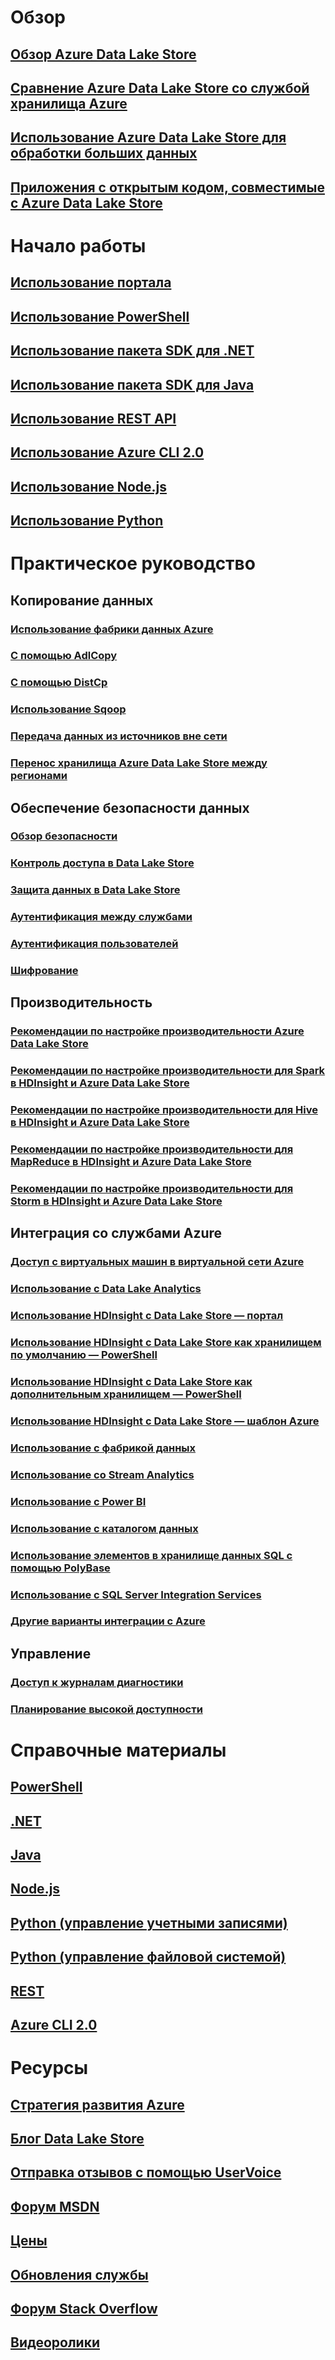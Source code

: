 

# Обзор


## [Обзор Azure Data Lake Store](data-lake-store-overview.md)


## [Сравнение Azure Data Lake Store со службой хранилища Azure](data-lake-store-comparison-with-blob-storage.md)


## [Использование Azure Data Lake Store для обработки больших данных](data-lake-store-data-scenarios.md)


## [Приложения с открытым кодом, совместимые с Azure Data Lake Store](data-lake-store-compatible-oss-other-applications.md)



# Начало работы


## [Использование портала](data-lake-store-get-started-portal.md)


## [Использование PowerShell](data-lake-store-get-started-powershell.md)


## [Использование пакета SDK для .NET](data-lake-store-get-started-net-sdk.md)


## [Использование пакета SDK для Java](data-lake-store-get-started-java-sdk.md)


## [Использование REST API](data-lake-store-get-started-rest-api.md)


## [Использование Azure CLI 2.0](data-lake-store-get-started-cli-2.0.md)


## [Использование Node.js](data-lake-store-manage-use-nodejs.md)


## [Использование Python](data-lake-store-get-started-python.md)



# Практическое руководство


## Копирование данных


### [Использование фабрики данных Azure](../data-factory/data-factory-azure-datalake-connector.md)


### [С помощью AdlCopy](data-lake-store-copy-data-azure-storage-blob.md)


### [С помощью DistCp](data-lake-store-copy-data-wasb-distcp.md)


### [Использование Sqoop](data-lake-store-data-transfer-sql-sqoop.md)


### [Передача данных из источников вне сети](data-lake-store-offline-bulk-data-upload.md)


### [Перенос хранилища Azure Data Lake Store между регионами](data-lake-store-migration-cross-region.md)



## Обеспечение безопасности данных


### [Обзор безопасности](data-lake-store-security-overview.md)


### [Контроль доступа в Data Lake Store](data-lake-store-access-control.md)


### [Защита данных в Data Lake Store](data-lake-store-secure-data.md)


### [Аутентификация между службами](data-lake-store-authenticate-using-active-directory.md)


### [Аутентификация пользователей](data-lake-store-end-user-authenticate-using-active-directory.md)


### [Шифрование](data-lake-store-encryption.md)



## Производительность


### [Рекомендации по настройке производительности Azure Data Lake Store](data-lake-store-performance-tuning-guidance.md)


### [Рекомендации по настройке производительности для Spark в HDInsight и Azure Data Lake Store](data-lake-store-performance-tuning-spark.md)


### [Рекомендации по настройке производительности для Hive в HDInsight и Azure Data Lake Store](data-lake-store-performance-tuning-hive.md)


### [Рекомендации по настройке производительности для MapReduce в HDInsight и Azure Data Lake Store](data-lake-store-performance-tuning-mapreduce.md)


### [Рекомендации по настройке производительности для Storm в HDInsight и Azure Data Lake Store](data-lake-store-performance-tuning-storm.md)



## Интеграция со службами Azure


### [Доступ с виртуальных машин в виртуальной сети Azure](data-lake-store-connectivity-from-vnets.md)


### [Использование с Data Lake Analytics](../data-lake-analytics/data-lake-analytics-get-started-portal.md)


### [Использование HDInsight с Data Lake Store — портал](data-lake-store-hdinsight-hadoop-use-portal.md)


### [Использование HDInsight с Data Lake Store как хранилищем по умолчанию — PowerShell](data-lake-store-hdinsight-hadoop-use-powershell-for-default-storage.md)


### [Использование HDInsight с Data Lake Store как дополнительным хранилищем — PowerShell](data-lake-store-hdinsight-hadoop-use-powershell.md)


### [Использование HDInsight с Data Lake Store — шаблон Azure](data-lake-store-hdinsight-hadoop-use-resource-manager-template.md)


### [Использование с фабрикой данных](../data-factory/data-factory-azure-datalake-connector.md)


### [Использование со Stream Analytics](data-lake-store-stream-analytics.md)


### [Использование с Power BI](data-lake-store-power-bi.md)


### [Использование с каталогом данных](data-lake-store-with-data-catalog.md)


### [Использование элементов в хранилище данных SQL с помощью PolyBase](../sql-data-warehouse/sql-data-warehouse-load-from-azure-data-lake-store.md)


### [Использование с SQL Server Integration Services](https://docs.microsoft.com/sql/integration-services/connection-manager/azure-data-lake-store-connection-manager)


### [Другие варианты интеграции с Azure](data-lake-store-integrate-with-other-services.md)



## Управление


### [Доступ к журналам диагностики](data-lake-store-diagnostic-logs.md)


### [Планирование высокой доступности](data-lake-store-troubleshooting-guidance.md)



# Справочные материалы


## [PowerShell](/powershell/module/azurerm.datalakestore)


## [.NET](https://docs.microsoft.com/en-us/dotnet/api/microsoft.azure.management.datalake.store)


## [Java](/java/api/com.microsoft.azure.datalake.store)


## [Node.js](https://www.npmjs.com/package/azure-arm-datalake-store)


## [Python (управление учетными записями)](http://azure-sdk-for-python.readthedocs.io/en/latest/sample_azure-mgmt-datalake-store.html)


## [Python (управление файловой системой)](http://azure-datalake-store.readthedocs.io/en/latest)


## [REST](/rest/api/datalakestore)


## [Azure CLI 2.0](https://docs.microsoft.com/cli/azure/dls)



# Ресурсы


## [Стратегия развития Azure](https://azure.microsoft.com/roadmap/)


## [Блог Data Lake Store](https://blogs.msdn.microsoft.com/azuredatalake/)


## [Отправка отзывов с помощью UserVoice](https://feedback.azure.com/forums/327234-data-lake)


## [Форум MSDN](https://social.msdn.microsoft.com/Forums/en-US/home?forum=AzureDataLake)


## [Цены](https://azure.microsoft.com/pricing/details/data-lake-store/)


## [Обновления службы](https://azure.microsoft.com/updates/?product=data-lake-store)


## [Форум Stack Overflow](http://stackoverflow.com/questions/tagged/azure-data-lake)


## [Видеоролики](https://azure.microsoft.com/documentation/videos/index/?services=data-lake-store)
